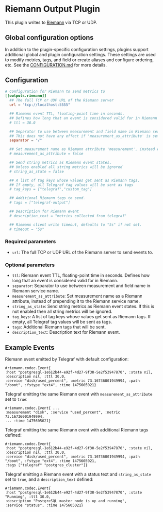 # Riemann Output Plugin

This plugin writes to [Riemann](http://riemann.io/) via TCP or UDP.

## Global configuration options <!-- @/docs/includes/plugin_config.md -->

In addition to the plugin-specific configuration settings, plugins support
additional global and plugin configuration settings. These settings are used to
modify metrics, tags, and field or create aliases and configure ordering, etc.
See the [CONFIGURATION.md][CONFIGURATION.md] for more details.

[CONFIGURATION.md]: ../../../docs/CONFIGURATION.md

## Configuration

```toml @sample.conf
# Configuration for Riemann to send metrics to
[[outputs.riemann]]
  ## The full TCP or UDP URL of the Riemann server
  url = "tcp://localhost:5555"

  ## Riemann event TTL, floating-point time in seconds.
  ## Defines how long that an event is considered valid for in Riemann
  # ttl = 30.0

  ## Separator to use between measurement and field name in Riemann service name
  ## This does not have any effect if 'measurement_as_attribute' is set to 'true'
  separator = "/"

  ## Set measurement name as Riemann attribute 'measurement', instead of prepending it to the Riemann service name
  # measurement_as_attribute = false

  ## Send string metrics as Riemann event states.
  ## Unless enabled all string metrics will be ignored
  # string_as_state = false

  ## A list of tag keys whose values get sent as Riemann tags.
  ## If empty, all Telegraf tag values will be sent as tags
  # tag_keys = ["telegraf","custom_tag"]

  ## Additional Riemann tags to send.
  # tags = ["telegraf-output"]

  ## Description for Riemann event
  # description_text = "metrics collected from telegraf"

  ## Riemann client write timeout, defaults to "5s" if not set.
  # timeout = "5s"
```

### Required parameters

* `url`: The full TCP or UDP URL of the Riemann server to send events to.

### Optional parameters

* `ttl`: Riemann event TTL, floating-point time in seconds. Defines how long
  that an event is considered valid for in Riemann.
* `separator`: Separator to use between measurement and field name in Riemann
  service name.
* `measurement_as_attribute`: Set measurement name as a Riemann attribute,
  instead of prepending it to the Riemann service name.
* `string_as_state`: Send string metrics as Riemann event states. If this is not
  enabled then all string metrics will be ignored.
* `tag_keys`: A list of tag keys whose values get sent as Riemann tags. If
  empty, all Telegraf tag values will be sent as tags.
* `tags`: Additional Riemann tags that will be sent.
* `description_text`: Description text for Riemann event.

## Example Events

Riemann event emitted by Telegraf with default configuration:

```text
#riemann.codec.Event{
:host "postgresql-1e612b44-e92f-4d27-9f30-5e2f53947870", :state nil, :description nil, :ttl 30.0,
:service "disk/used_percent", :metric 73.16736001949994, :path "/boot", :fstype "ext4", :time 1475605021}
```

Telegraf emitting the same Riemann event with `measurement_as_attribute` set to
`true`:

```text
#riemann.codec.Event{ ...
:measurement "disk", :service "used_percent", :metric 73.16736001949994,
... :time 1475605021}
```

Telegraf emitting the same Riemann event with additional Riemann tags defined:

```text
#riemann.codec.Event{
:host "postgresql-1e612b44-e92f-4d27-9f30-5e2f53947870", :state nil, :description nil, :ttl 30.0,
:service "disk/used_percent", :metric 73.16736001949994, :path "/boot", :fstype "ext4", :time 1475605021,
:tags ["telegraf" "postgres_cluster"]}
```

Telegraf emitting a Riemann event with a status text and `string_as_state` set
to `true`, and a `description_text` defined:

```text
#riemann.codec.Event{
:host "postgresql-1e612b44-e92f-4d27-9f30-5e2f53947870", :state "Running", :ttl 30.0,
:description "PostgreSQL master node is up and running",
:service "status", :time 1475605021}
```
